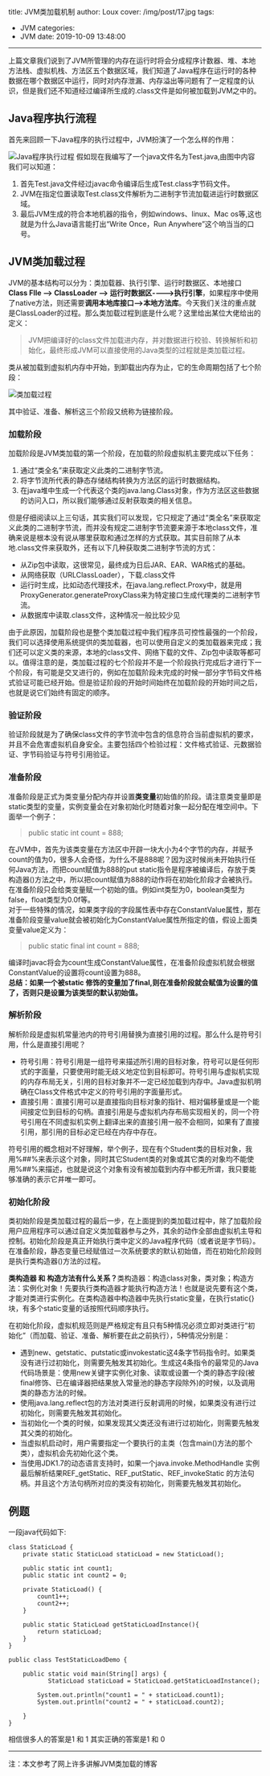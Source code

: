 title: JVM类加载机制
author: Loux
cover: /img/post/17.jpg
tags:
  - JVM
categories:
  - JVM
date: 2019-10-09 13:48:00
---
上篇文章我们说到了JVM所管理的内存在运行时将会分成程序计数器、堆、本地方法栈、虚拟机栈、方法区五个数据区域，我们知道了Java程序在运行时的各种数据在哪个数据区中运行，同时对内存泄漏、内存溢出等问题有了一定程度的认识，但是我们还不知道经过编译所生成的.class文件是如何被加载到JVM之中的。
## Java程序执行流程
首先来回顾一下Java程序的执行过程中，JVM扮演了一个怎么样的作用：

![Java程序执行过程](/images/pasted-24.png)
假如现在我编写了一个java文件名为Test.java,由图中内容我们可以知道：
1. 首先Test.java文件经过javac命令编译后生成Test.class字节码文件。
2. JVM在指定位置读取Test.class文件解析为二进制字节流加载进运行时数据区域。
3. 最后JVM生成的符合本地机器的指令，例如windows、linux、Mac os等,这也就是为什么Java语言能打出“Write Once，Run Anywhere”这个响当当的口号。

## JVM类加载过程
JVM的基本结构可以分为：类加载器、执行引擎、运行时数据区、本地接口  
<b>Class FIle —> ClassLoader —> 运行时数据区---->执行引擎</b>，如果程序中使用了native方法，则还需要<b>调用本地库接口—>本地方法库</b>。今天我们关注的重点就是ClassLoader的过程。那么类加载过程到底是什么呢？这里给出某位大佬给出的定义：
> JVM把编译好的class文件加载进内存，并对数据进行校验、转换解析和初始化，最终形成JVM可以直接使用的Java类型的过程就是类加载过程。  

类从被加载到虚拟机内存中开始，到卸载出内存为止，它的生命周期包括了七个阶段：

![类加载过程](/images/pasted-25.png)

其中验证、准备、解析这三个阶段又统称为链接阶段。  
### 加载阶段
加载阶段是JVM类加载的第一个阶段，在加载的阶段虚拟机主要完成以下任务：
1. 通过“类全名”来获取定义此类的二进制字节流。
2. 将字节流所代表的静态存储结构转换为方法区的运行时数据结构。
3. 在java堆中生成一个代表这个类的java.lang.Class对象，作为方法区这些数据的访问入口，所以我们能够通过反射获取类的相关信息。  

但是仔细阅读以上三句话，其实我们可以发现，它只规定了通过“类全名”来获取定义此类的二进制字节流，而并没有规定二进制字节流要来源于本地class文件，准确来说是根本没有说从哪里获取和通过怎样的方式获取。其实目前除了从本地.class文件来获取外，还有以下几种获取类二进制字节流的方式：
* 从Zip包中读取，这很常见，最终成为日后JAR、EAR、WAR格式的基础。
* 从网络获取（URLClassLoader），下载.class文件
* 运行时生成，比如动态代理技术，在java.lang.reflect.Proxy中，就是用ProxyGenerator.generateProxyClass来为特定接口生成代理类的二进制字节流。
* 从数据库中读取.class文件，这种情况一般比较少见  

由于此原因，加载阶段也是整个类加载过程中我们程序员可控性最强的一个阶段，我们可以选择使用系统提供的类加载器，也可以使用自定义的类加载器来完成；我们还可以定义类的来源，本地的class文件、网络下载的文件、Zip包中读取等都可以。值得注意的是，类加载过程的七个阶段并不是一个阶段执行完成后才进行下一个阶段，有可能是交叉进行的，例如在加载阶段未完成的时候一部分字节码文件格式验证可能已经开始。但是验证阶段的开始时间始终在加载阶段的开始时间之后，也就是说它们始终有固定的顺序。  

### 验证阶段
验证阶段就是为了确保class文件的字节流中包含的信息符合当前虚拟机的要求，并且不会危害虚拟机自身安全。主要包括四个检验过程：文件格式验证、元数据验证、字节码验证与符号引用验证。  

### 准备阶段
准备阶段是正式为类变量分配内存并设置<b>类变量</b>初始值的阶段。请注意类变量即是static类型的变量，实例变量会在对象初始化时随着对象一起分配在堆空间中。下面举一个例子：
> public static int count = 888;  

在JVM中，首先为该类变量在方法区中开辟一块大小为4个字节的内存，并赋予count的值为0，很多人会奇怪，为什么不是888呢？因为这时候尚未开始执行任何Java方法，而把count赋值为888的put static指令是程序被编译后，存放于类构造器()方法之中，所以把count赋值为888的动作将在初始化阶段才会被执行。在准备阶段只会给类变量赋一个初始的值。例如int类型为0，boolean类型为false，float类型为0.0f等。  
对于一些特殊的情况，如果类字段的字段属性表中存在ConstantValue属性，那在准备阶段变量value就会被初始化为ConstantValue属性所指定的值，假设上面类变量value定义为：  
> public static final int count = 888;

编译时javac将会为count生成ConstantValue属性，在准备阶段虚拟机就会根据ConstantValue的设置将count设置为888。  
<b>总结：如果一个被static 修饰的变量加了final,则在准备阶段就会赋值为设置的值了，否则只是设置为该类型的默认初始值。</b>  
### 解析阶段
解析阶段是虚拟机常量池内的符号引用替换为直接引用的过程。那么什么是符号引用，什么是直接引用呢？  

* 符号引用：符号引用是一组符号来描述所引用的目标对象，符号可以是任何形式的字面量，只要使用时能无歧义地定位到目标即可。符号引用与虚拟机实现的内存布局无关，引用的目标对象并不一定已经加载到内存中。Java虚拟机明确在Class文件格式中定义的符号引用的字面量形式。
* 直接引用：直接引用可以是直接指向目标对象的指针、相对偏移量或是一个能间接定位到目标的句柄。直接引用是与虚拟机内存布局实现相关的，同一个符号引用在不同虚拟机实例上翻译出来的直接引用一般不会相同，如果有了直接引用，那引用的目标必定已经在内存中存在。  

符号引用的概念相对不好理解，举个例子，现在有个Student类的目标对象，我用%##%来表示这个对象，同时其它Student类的对象或其它类的对象均不能使用%##%来描述，也就是说这个对象有没有被加载到内存中都无所谓，我只要能够准确的表示它并唯一即可。  
### 初始化阶段
类初始阶段是类加载过程的最后一步，在上面提到的类加载过程中，除了加载阶段用户应用程序可以通过自定义类加载器参与之外，其余的动作全部由虚拟机主导和控制。初始化阶段是真正开始执行类中定义的Java程序代码（或者说是字节码）。在准备阶段，静态变量已经赋值过一次系统要求的默认初始值，而在初始化阶段则是执行类构造器<clinit>()方法的过程。  
  
<b>类构造器 和 构造方法有什么关系？</b>类构造器：构造class对象，类对象；构造方法：实例化对象！先要执行类构造器才能执行构造方法！也就是说先要有这个类，才能对类进行实例化。在类构造器中构造器中先执行static变量，在执行static{}块，有多个static变量的话按照代码顺序执行。  

在初始化阶段，虚拟机规范则是严格规定有且只有5种情况必须立即对类进行“初始化”（而加载、验证、准备、解析要在此之前执行），5种情况分别是：
* 遇到new、getstatic、putstatic或invokestatic这4条字节码指令时。如果类没有进行过初始化，则需要先触发其初始化。生成这4条指令的最常见的Java代码场景是：使用new关键字实例化对象、读取或设置一个类的静态字段(被final修饰、已在编译器把结果放入常量池的静态字段除外)的时候，以及调用类的静态方法的时候。
* 使用java.lang.reflect包的方法对类进行反射调用的时候，如果类没有进行过初始化，则需要先触发其初始化。
* 当初始化一个类的时候，如果发现其父类还没有进行过初始化，则需要先触发其父类的初始化。
* 当虚拟机启动时，用户需要指定一个要执行的主类（包含main()方法的那个类），虚拟机会先初始化这个类。
* 当使用JDK1.7的动态语言支持时，如果一个java.invoke.MethodHandle 实例最后解析结果REF_getStatic、REF_putStatic、REF_invokeStatic 的方法句柄。并且这个方法句柄所对应的类没有初始化，则需要先触发其初始化。

## 例题
一段java代码如下:  
```code
class StaticLoad {
	private static StaticLoad staticLoad = new StaticLoad();

	public static int count1;
	public static int count2 = 0;

	private StaticLoad() {
		count1++;
		count2++;
	}

	public static StaticLoad getStaticLoadInstance(){
		return staticLoad;
	}
}

public class TestStaticLoadDemo {

    public static void main(String[] args) {
		   StaticLoad staticLoad = StaticLoad.getStaticLoadInstance();

        System.out.println("count1 = " + staticLoad.count1);
        System.out.println("count2 = " + staticLoad.count2);                         

	}
}
```
相信很多人的答案是1 和 1
其实正确的答案是1 和 0  

--- 
注：本文参考了网上许多讲解JVM类加载的博客






